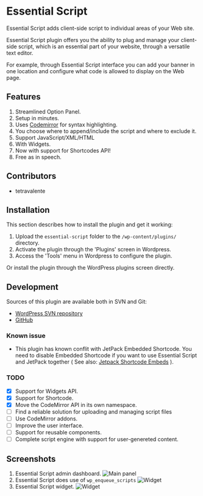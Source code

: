 # Essential Script

Essential Script adds client-side script to individual areas of your Web site.

Essential Script plugin offers you the ability to plug and manage your client-side script, which is an essential part of your website, through a versatile text editor.

For example, through Essential Script interface you can add your banner in one location and configure what code is allowed to display on the Web page.

## Features
1. Streamlined Option Panel.
2. Setup in minutes.
3. Uses [Codemirror](http://codemirror.net/) for syntax highlighting.
4. You choose where to append/include the script and where to exclude it.
5. Support JavaScript/XML/HTML
6. With Widgets.
7. Now with support for Shortcodes API!
7. Free as in speech.

## Contributors
* tetravalente

## Installation
This section describes how to install the plugin and get it working:

1. Upload the `essential-script` folder to  the `/wp-content/plugins/` directory.
2. Activate the plugin through the 'Plugins' screen in Wordpress.
3. Access the 'Tools' menu in Wordpress to configure the plugin.

Or install the plugin through the WordPress plugins screen directly.

## Development

Sources of this plugin are available both in SVN and Git:

* [WordPress SVN repository](https://plugins.svn.wordpress.org/essential-script/)
* [GitHub](https://github.com/tetravalence/essential-script)

### Known issue

* This plugin has known conflit with JetPack Embedded Shortcode. You need to disable Embedded Shortcode if you want to use Essential Script and JetPack together ( See also: [Jetpack Shortcode Embeds](https://jetpack.com/support/shortcode-embeds/) ).

### TODO
- [x] Support for Widgets API.
- [x] Support for Shortcode.
- [x] Move the CodeMirror API in its own namespace.
- [ ] Find a reliable solution for uploading and managing script files
- [ ] Use CodeMirror addons.
- [ ] Improve the user interface.
- [ ] Support for reusable components.
- [ ] Complete script engine with support for user-genereted content.

## Screenshots
1. Essential Script admin dashboard.
![Main panel](https://ps.w.org/essential-script/assets/screenshot-1.png)
2. Essential Script does use of `wp_enqueue_scripts`
![Widget](https://ps.w.org/essential-script/assets/screenshot-2.png)
3. Essential Script widget.
![Widget](https://ps.w.org/essential-script/assets/screenshot-3.png)